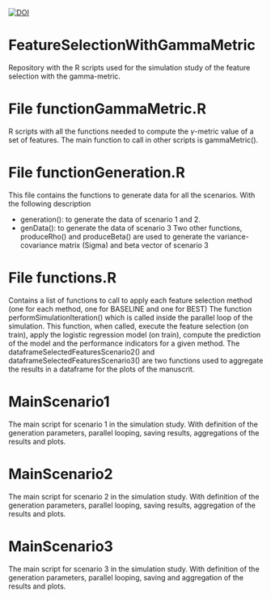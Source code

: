 [![DOI](https://zenodo.org/badge/DOI/10.5281/zenodo.10931935.svg)](https://doi.org/10.5281/zenodo.10931935)

# FeatureSelectionWithGammaMetric
Repository with the R scripts used for the simulation study of the feature selection with the gamma-metric.

# File functionGammaMetric.R
R scripts with all the functions needed to compute the $\gamma$-metric value of a set of features. The main function to call in other scripts is gammaMetric().

# File functionGeneration.R
This file contains the functions to generate data for all the scenarios. With the following description
- generation(): to generate the data of scenario 1 and 2.
- genData(): to generate the data of scenario 3
Two other functions, produceRho() and produceBeta() are used to generate the variance-covariance matrix (Sigma) and beta vector of scenario 3

# File functions.R
Contains a list of functions to call to apply each feature selection method (one for each method, one for BASELINE and one for BEST)
The function performSimulationIteration() which is called inside the parallel loop of the simulation. This function, when called, execute the feature selection (on train), 
apply the logistic regression  model (on train), compute the prediction of the model and the performance indicators for a given method. 
The dataframeSelectedFeaturesScenario2() and dataframeSelectedFeaturesScenario3() are two functions used to aggregate the results in a dataframe for the plots of the manuscrit.

# MainScenario1
The main script for scenario 1 in the simulation study. With definition of the generation parameters, parallel looping, saving results, aggregations of the results and plots.

# MainScenario2
The main script for scenario 2 in the simulation study. With definition of the generation parameters, parallel looping, saving results, aggregation of the results and plots.

# MainScenario3 
The main script for scenario 3 in the simulation study. With definition of the generation parameters, parallel looping, saving and aggregation of the results and plots.
